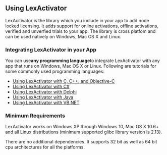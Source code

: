 ## Using LexActivator

LexAcitivator is the library which you include in your app to add node locked licensing. It adds support for online activations, offline activations, verified and unverfied trials to your app. The library is cross platfom and can be used natively on Windows, Mac OS X and Linux.



### Integrating LexActivator in your App

You can use**any programming language**to integrate LexActivator with any app that runs on Windows, Mac OS X or Linux. Following are tutorials for some commonly used programming languages:

* [Using LexActivator with C, C++, and Objective-C](https://cryptlex.com/help/using-lexactivator/with-c)
* [Using LexActivator with C\#](https://cryptlex.com/help/using-lexactivator/with-c-sharp)
* [Using LexActivator with Delphi](https://cryptlex.com/help/using-lexactivator/with-delphi)
* [Using LexActivator with Java](https://cryptlex.com/help/using-lexactivator/with-java)
* [Using LexActivator with VB.NET](https://cryptlex.com/help/using-lexactivator/with-vb-net)

### Minimum Requirements

LexActivator works on Windows XP through Windows 10, Mac OS X 10.6+ and all Linux distributions \(minimum supported glibc library version is 2.13\).

There are no additional dependencies. It supports 32 bit as well as 64 bit cpu architectures for all the platforms.


